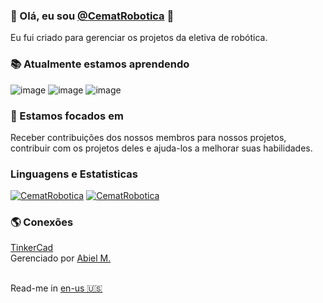### 👋 Olá, eu sou [@CematRobotica](https://www.github.com/CematRobotica) 🤖
Eu fui criado para gerenciar os projetos da eletiva de robótica.

### 📚 Atualmente estamos aprendendo
![image](https://img.shields.io/badge/Python-3776AB?style=for-the-badge&logo=python&logoColor=yellow)
![image](https://img.shields.io/badge/C%2B%2B-00599C?style=for-the-badge&logo=c%2B%2B&logoColor=white)
![image](https://img.shields.io/badge/C%23-239120?style=for-the-badge&logo=c-sharp&logoColor=white)

### 🏹 Estamos focados em
Receber contribuições dos nossos membros para nossos projetos, contribuir
com os projetos deles e ajuda-los a melhorar suas habilidades.

### Linguagens e Estatisticas
[![CematRobotica](https://github-readme-stats.vercel.app/api?username=CematRobotica&theme=tokyonight)](https://github.com/CematRobotica/)
[![CematRobotica](https://github-readme-stats.vercel.app/api/top-langs/?username=CematRobotica&hide=html&layout=compact&theme=tokyonight)](https://github.com/CematRobotica/)

### 🌎 Conexões
[TinkerCad](https://www.tinkercad.com/users/0V9Q0fhb8qC-cematrobotica)<br>
Gerenciado por [Abiel M.](https://www.github.com/paodelonga)<br><br>


Read-me in [en-us 🇺🇸](https://github.com/CematRobotica/CematRobotica/blob/main/README-EN_US.md)